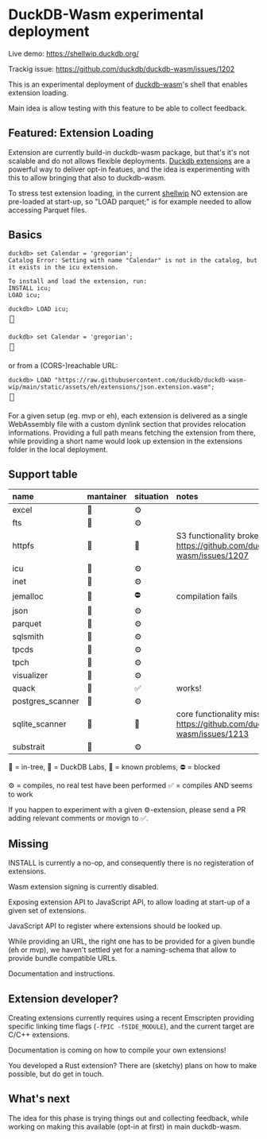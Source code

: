 # DuckDB-Wasm experimental deployment

Live demo: https://shellwip.duckdb.org/

Trackig issue: https://github.com/duckdb/duckdb-wasm/issues/1202

This is an experimental deployment of [duckdb-wasm](https://github.com/duckdb/duckdb-wasm)'s shell that enables extension loading.

Main idea is allow testing with this feature to be able to collect feedback.

## Featured: Extension Loading
Extension are currently build-in duckdb-wasm package, but that's it's not scalable and do not allows flexible deployments.
[Duckdb extensions](https://duckdb.org/docs/extensions/overview) are a powerful way to deliver opt-in featues, and the idea is experimenting with this to allow bringing that also to duckdb-wasm.

To stress test extension loading, in the current [shellwip](https://shellwip.duckdb.org/)  NO extension are pre-loaded at start-up, so "LOAD parquet;" is for example needed to allow accessing Parquet files.

## Basics
```
duckdb> set Calendar = 'gregorian';
Catalog Error: Setting with name "Calendar" is not in the catalog, but it exists in the icu extension.

To install and load the extension, run:
INSTALL icu;
LOAD icu;

duckdb> LOAD icu;
┌┐
└┘

duckdb> set Calendar = 'gregorian';
┌┐
└┘
```
or from a (CORS-)reachable URL:
```
duckdb> LOAD "https://raw.githubusercontent.com/duckdb/duckdb-wasm-wip/main/static/assets/eh/extensions/json.extension.wasm";
┌┐
└┘

```

For a given setup (eg. mvp or eh), each extension is delivered as a single WebAssembly file with a custom dynlink section that provides relocation informations. Providing a full path means fetching the extension from there, while providing a short name would look up extension in the extensions folder in the local deployment.

## Support table
|name|mantainer|situation|notes|
|:----|:----|:----|:----|
|excel|🌳|⚙️| |
|fts|🌳|⚙️| |
|httpfs|🌳|🚧|S3 functionality broken: https://github.com/duckdb/duckdb-wasm/issues/1207|
|icu|🌳|⚙️| |
|inet|🌳|⚙️| |
|jemalloc|🌳|⛔|compilation fails|
|json|🌳|⚙️| |
|parquet|🌳|⚙️| |
|sqlsmith|🌳|⚙️| |
|tpcds|🌳|⚙️| |
|tpch|🌳|⚙️| |
|visualizer|🌳|⚙️| |
|quack|🦆|✅|works!|
|postgres_scanner|🦆|⚙️| |
|sqlite_scanner|🦆|🚧|core functionality missing: https://github.com/duckdb/duckdb-wasm/issues/1213|
|substrait|🦆|⚙️| |

🌳 = in-tree, 🦆 = DuckDB Labs, 🚧 = known problems, ⛔ = blocked

⚙️ = compiles, no real test have been performed
✅ = compiles AND seems to work

If you happen to experiment with a given ⚙️-extension, please send a PR adding relevant comments or movign to ✅.

## Missing
INSTALL is currently a no-op, and consequently there is no registeration of extensions.

Wasm extension signing is currently disabled.

Exposing extension API to JavaScript API, to allow loading at start-up of a given set of extensions.

JavaScript API to register where extensions should be looked up.

While providing an URL, the right one has to be provided for a given bundle (eh or mvp), we haven't settled yet for a naming-schema that allow to provide bundle compatible URLs.

Documentation and instructions.

## Extension developer?
Creating extensions currently requires using a recent Emscripten providing specific linking time flags (`-fPIC -fSIDE_MODULE`), and the current target are C/C++ extensions.

Documentation is coming on how to compile your own extensions!

You developed a Rust extension? There are (sketchy) plans on how to make possible, but do get in touch.

## What's next
The idea for this phase is trying things out and collecting feedback, while working on making this available (opt-in at first) in main duckdb-wasm.
